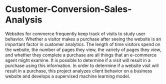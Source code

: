 # Customer-Conversion-Sales-Analysis
 Websites for commerce frequently keep track of visits to study user
behavior. Whether a visitor makes a purchase after seeing the website is an
important factor in customer analytics. The length of time visitors spend on
the website, the number of pages they view, the variety of pages they view,
and whether they complete a purchase are all things that an e-commerce
agent might examine. It is possible to determine if a visit will result in a
purchase using this information. In order to determine if a website visit will
result in a purchase, this project analyzes client behavior on a business
website and develops a supervised machine learning model.
